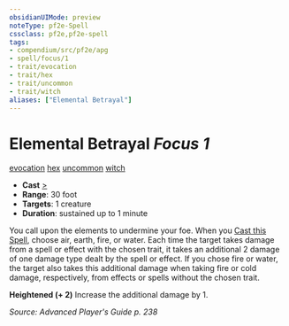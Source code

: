 ```yaml
---
obsidianUIMode: preview
noteType: pf2e-Spell
cssclass: pf2e,pf2e-spell
tags:
- compendium/src/pf2e/apg
- spell/focus/1
- trait/evocation
- trait/hex
- trait/uncommon
- trait/witch
aliases: ["Elemental Betrayal"]
---
```

# Elemental Betrayal *Focus 1*   
[evocation](rules/traits/evocation.md "Evocation School Trait")  [hex](rules/traits/hex-apg.md "Hex Combat Trait")  [uncommon](rules/traits/uncommon.md "Uncommon Rarity Trait")  [witch](rules/traits/witch-apg.md "Witch Class Trait")  

- **Cast** [>](rules/core-rulebook/chapter-9-playing-the-game.md#Actions "Single Action") 
- **Range**: 30 foot
- **Targets**: 1 creature
- **Duration**: sustained up to 1 minute

You call upon the elements to undermine your foe. When you [Cast this Spell](rules/actions/cast-a-spell.md), choose air, earth, fire, or water. Each time the target takes damage from a spell or effect with the chosen trait, it takes an additional 2 damage of one damage type dealt by the spell or effect. If you chose fire or water, the target also takes this additional damage when taking fire or cold damage, respectively, from effects or spells without the chosen trait.

**Heightened (+ 2)** Increase the additional damage by 1.

*Source: Advanced Player's Guide p. 238*